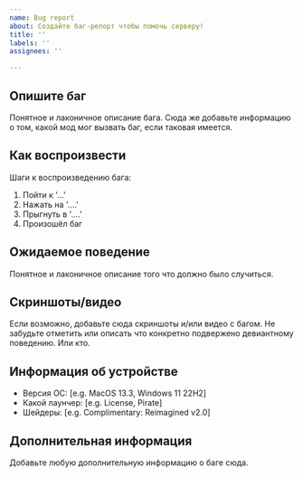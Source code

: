 ```yaml
---
name: Bug report
about: Создайте баг-репорт чтобы помочь серверу!
title: ''
labels: ''
assignees: ''

---
```


## Опишите баг
Понятное и лаконичное описание бага.
Сюда же добавьте информацию о том, какой мод мог вызвать баг, если таковая имеется.

## Как воспроизвести
Шаги к воспроизведению бага:
1. Пойти к '...'
2. Нажать на '....'
3. Прыгнуть в '....'
4. Произошёл баг

## Ожидаемое поведение
Понятное и лаконичное описание того что должно было случиться.

## Скриншоты/видео
Если возможно, добавьте сюда скриншоты и/или видео с багом.
Не забудьте отметить или описать что конкретно подвержено девиантному поведению. Или кто.

## Информация об устройстве
 - Версия ОС: [e.g. MacOS 13.3, Windows 11 22H2]
 - Какой лаунчер: [e.g. License, Pirate]
 - Шейдеры: [e.g. Complimentary: Reimagined v2.0]

## Дополнительная информация
Добавьте любую дополнительную информацию о баге сюда.
